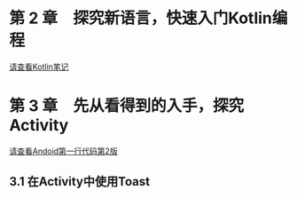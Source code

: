 # 第 2 章　探究新语言，快速入门Kotlin编程

[请查看Kotlin笔记](H:\note\AndroidInterview\docs\Kotlin\Kotlin.md)

# 第 3 章　先从看得到的入手，探究Activity

[请查看Andoid第一行代码第2版](./docs\AndroidBook\Android第一行代码（第2版）.md)

## 3.1  在Activity中使用Toast



